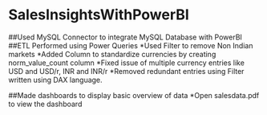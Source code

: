 # SalesInsightsWithPowerBI
##Used MySQL Connector to integrate MySQL Database with PowerBI
##ETL Performed using Power Queries
*Used Filter to remove Non Indian markets
*Added Column to standardize currencies by creating norm_value_count column
*Fixed issue of multiple currency entries like USD and USD/r, INR and INR/r
*Removed redundant entries using Filter written using DAX language.

##Made dashboards to display basic overview of data
*Open salesdata.pdf to view the dashboard
